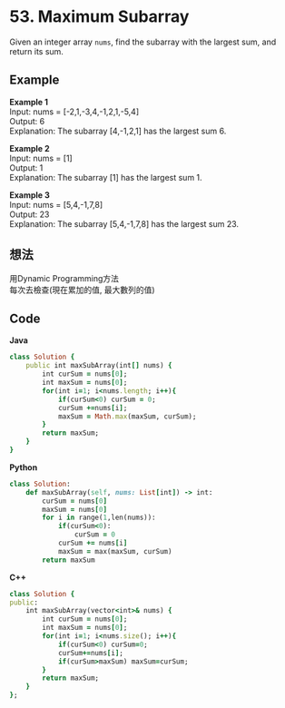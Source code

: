 # 53. Maximum Subarray
Given an integer array `nums`, find the subarray with the largest sum, and return its sum.

 
## Example
**Example 1**  
Input: nums = [-2,1,-3,4,-1,2,1,-5,4]  
Output: 6  
Explanation: The subarray [4,-1,2,1] has the largest sum 6.  

**Example 2**  
Input: nums = [1]  
Output: 1  
Explanation: The subarray [1] has the largest sum 1.  

**Example 3**  
Input: nums = [5,4,-1,7,8]  
Output: 23  
Explanation: The subarray [5,4,-1,7,8] has the largest sum 23.   

## 想法
用Dynamic Programming方法  
每次去檢查(現在累加的值, 最大數列的值)   

## Code
**Java**  
```ruby
class Solution {
    public int maxSubArray(int[] nums) {
        int curSum = nums[0];
        int maxSum = nums[0];
        for(int i=1; i<nums.length; i++){
            if(curSum<0) curSum = 0;
            curSum +=nums[i];
            maxSum = Math.max(maxSum, curSum);
        }
        return maxSum;
    }
}
```
**Python**
```ruby
class Solution:
    def maxSubArray(self, nums: List[int]) -> int:
        curSum = nums[0]
        maxSum = nums[0]
        for i in range(1,len(nums)):
            if(curSum<0):
                curSum = 0
            curSum += nums[i]
            maxSum = max(maxSum, curSum)
        return maxSum
```
**C++**  
```ruby
class Solution {
public:
    int maxSubArray(vector<int>& nums) {
        int curSum = nums[0];
        int maxSum = nums[0];
        for(int i=1; i<nums.size(); i++){
            if(curSum<0) curSum=0;
            curSum+=nums[i];
            if(curSum>maxSum) maxSum=curSum;
        }
        return maxSum;
    }
};
```
